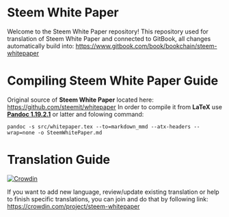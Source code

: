 # Steem White Paper

Welcome to the Steem White Paper repository!
This repository used for translation of Steem White Paper and connected to GitBook, all changes automatically build into: https://www.gitbook.com/book/bookchain/steem-whitepaper

# Compiling Steem White Paper Guide

Original source of **Steem White Paper** located here: https://github.com/steemit/whitepaper
In order to compile it from **LaTeX** use [**Pandoc 1.19.2.1**](https://pandoc.org) or latter and folowing command:
```
pandoc -s src/whitepaper.tex --to=markdown_mmd --atx-headers --wrap=none -o SteemWhitePaper.md
```

# Translation Guide

[![Crowdin](https://d322cqt584bo4o.cloudfront.net/steem-docs/localized.svg)](https://crowdin.com/project/steem-whitepaper)

If you want to add new language, review/update existing translation or help to finish specific translations, you can join and do that by following link:
https://crowdin.com/project/steem-whitepaper
